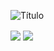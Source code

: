 
![Título](http://i.imgur.com/VeavJZk.png)



<img align="center" src ="http://i.imgur.com/LNyaHdH.png" />


<img align="center" src ="http://i.imgur.com/MKZwN99.png" />
